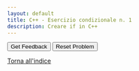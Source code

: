 ```yaml
---
layout: default
title: C++ - Esercizio condizionale n. 1
description: Creare if in C++
---
```




<div id="cpp1-sortableTrash" class="sortable-code"></div>
<div id="cpp1-sortable" class="sortable-code"></div>
<div style="clear:both;"></div>
<p>
    <input id="cpp1-feedbackLink" value="Get Feedback" type="button" />
    <input id="cpp1-newInstanceLink" value="Reset Problem" type="button" />
</p>
<script type="text/javascript">
(function(){
  var initial = "int main(){\n" +
    "  int numero;\n" +
    "  cout &lt;&lt; &quot;Inserisci un numero: &quot;;\n" +
    "  cin &gt;&gt; numero;\n" +
    "  if (numero &gt; 0){\n" +
    "    cout &lt;&lt; &quot;Il numero &egrave; positivo&quot;;\n" +
    "  } else if (numero &lt; 0){\n" +
    "    cout &lt;&lt; &quot;Il numero &egrave; negativo&quot;;\n" +
    "  } else {\n" +
    "    cout &lt;&lt; &quot;Il numero &egrave; zero&quot;;\n" +
    "  }\n" +
    "}\n" +
    "if numero &gt; 0 { #distractor\n" +
    "} else if numero &lt; 0 { #distractor\n" +
    "} else if numero == 0 { #distractor\n" +
    "} else { #distractor\n" +
    "} #distractor";
  var parsonsPuzzle = new ParsonsWidget({
    "sortableId": "cpp1-sortable",
    "max_wrong_lines": 10,
    "grader": ParsonsWidget._graders.LineBasedGrader,
    "exec_limit": 2500,
    "can_indent": true,
    "x_indent": 50,
    "lang": "en",
    "show_feedback": true,
    "trashId": "cpp1-sortableTrash"
  });
  parsonsPuzzle.init(initial);
  parsonsPuzzle.shuffleLines();
  $("#cpp1-newInstanceLink").click(function(event){
      event.preventDefault();
      parsonsPuzzle.shuffleLines();
  });
  $("#cpp1-feedbackLink").click(function(event){
      event.preventDefault();
      parsonsPuzzle.getFeedback();
  });
})();
</script>   


[Torna all'indice](../../../index.markdown)